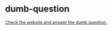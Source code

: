 # dumb-question
<a href="https://famewix.github.io/dumb-question/">Check the website and answer the dumb question.</a>
